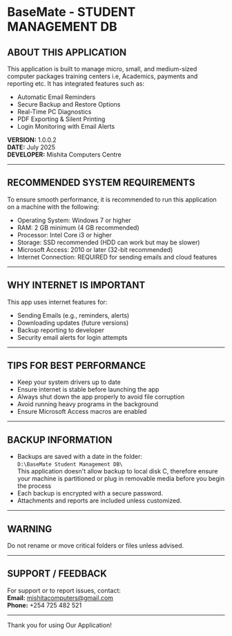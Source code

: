 # BaseMate - STUDENT MANAGEMENT DB

## ABOUT THIS APPLICATION

This application is built to manage micro, small, and medium-sized computer packages training centers i.e, Academics, payments and reporting etc. It has integrated features such as:

- Automatic Email Reminders  
- Secure Backup and Restore Options  
- Real-Time PC Diagnostics  
- PDF Exporting & Silent Printing  
- Login Monitoring with Email Alerts  

**VERSION:** 1.0.0.2  
**DATE:** July 2025  
**DEVELOPER:** Mishita Computers Centre  

---

## RECOMMENDED SYSTEM REQUIREMENTS

To ensure smooth performance, it is recommended to run this application on a machine with the following:

- Operating System: Windows 7 or higher  
- RAM: 2 GB minimum (4 GB recommended)  
- Processor: Intel Core i3 or higher  
- Storage: SSD recommended (HDD can work but may be slower)  
- Microsoft Access: 2010 or later (32-bit recommended)  
- Internet Connection: REQUIRED for sending emails and cloud features  

---

## WHY INTERNET IS IMPORTANT

This app uses internet features for:

- Sending Emails (e.g., reminders, alerts)  
- Downloading updates (future versions)  
- Backup reporting to developer  
- Security email alerts for login attempts  

---

## TIPS FOR BEST PERFORMANCE

- Keep your system drivers up to date  
- Ensure internet is stable before launching the app  
- Always shut down the app properly to avoid file corruption  
- Avoid running heavy programs in the background  
- Ensure Microsoft Access macros are enabled  

---

## BACKUP INFORMATION

- Backups are saved with a date in the folder:  
  `D:\BaseMate Student Management DB\`  
  This application doesn't allow backup to local disk C, therefore ensure your machine is partitioned or plug in removable media before you begin the process  
- Each backup is encrypted with a secure password.  
- Attachments and reports are included unless customized.  

---

## WARNING

Do not rename or move critical folders or files unless advised.

---

## SUPPORT / FEEDBACK

For support or to report issues, contact:  
**Email:** mishitacomputers@gmail.com  
**Phone:** +254 725 482 521  

---

Thank you for using Our Application!
